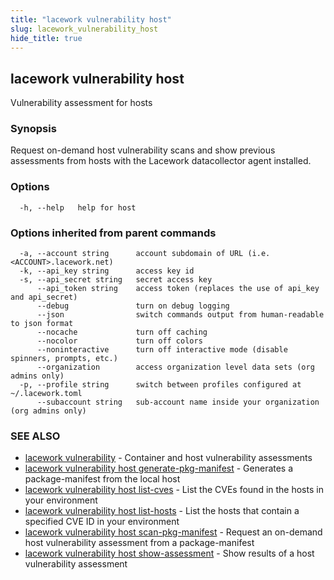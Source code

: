 ```yaml
---
title: "lacework vulnerability host"
slug: lacework_vulnerability_host
hide_title: true
---
```


## lacework vulnerability host

Vulnerability assessment for hosts

### Synopsis

Request on-demand host vulnerability scans and show previous assessments
from hosts with the Lacework datacollector agent installed.


### Options

```
  -h, --help   help for host
```

### Options inherited from parent commands

```
  -a, --account string      account subdomain of URL (i.e. <ACCOUNT>.lacework.net)
  -k, --api_key string      access key id
  -s, --api_secret string   secret access key
      --api_token string    access token (replaces the use of api_key and api_secret)
      --debug               turn on debug logging
      --json                switch commands output from human-readable to json format
      --nocache             turn off caching
      --nocolor             turn off colors
      --noninteractive      turn off interactive mode (disable spinners, prompts, etc.)
      --organization        access organization level data sets (org admins only)
  -p, --profile string      switch between profiles configured at ~/.lacework.toml
      --subaccount string   sub-account name inside your organization (org admins only)
```

### SEE ALSO

* [lacework vulnerability](lacework_vulnerability.md)	 - Container and host vulnerability assessments
* [lacework vulnerability host generate-pkg-manifest](lacework_vulnerability_host_generate-pkg-manifest.md)	 - Generates a package-manifest from the local host
* [lacework vulnerability host list-cves](lacework_vulnerability_host_list-cves.md)	 - List the CVEs found in the hosts in your environment
* [lacework vulnerability host list-hosts](lacework_vulnerability_host_list-hosts.md)	 - List the hosts that contain a specified CVE ID in your environment
* [lacework vulnerability host scan-pkg-manifest](lacework_vulnerability_host_scan-pkg-manifest.md)	 - Request an on-demand host vulnerability assessment from a package-manifest
* [lacework vulnerability host show-assessment](lacework_vulnerability_host_show-assessment.md)	 - Show results of a host vulnerability assessment


